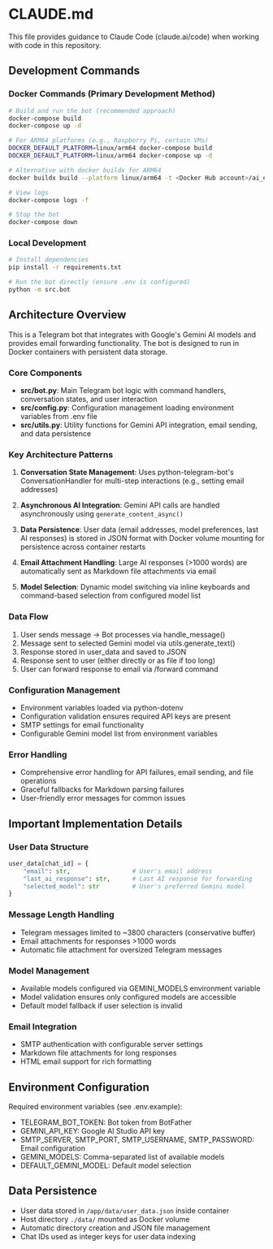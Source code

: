 # CLAUDE.md

This file provides guidance to Claude Code (claude.ai/code) when working with code in this repository.

## Development Commands

### Docker Commands (Primary Development Method)
```bash
# Build and run the bot (recommended approach)
docker-compose build
docker-compose up -d

# For ARM64 platforms (e.g., Raspberry Pi, certain VMs)
DOCKER_DEFAULT_PLATFORM=linux/arm64 docker-compose build
DOCKER_DEFAULT_PLATFORM=linux/arm64 docker-compose up -d

# Alternative with docker buildx for ARM64
docker buildx build --platform linux/arm64 -t <Docker Hub account>/ai_email_bot --push .

# View logs
docker-compose logs -f

# Stop the bot
docker-compose down
```

### Local Development
```bash
# Install dependencies
pip install -r requirements.txt

# Run the bot directly (ensure .env is configured)
python -m src.bot
```

## Architecture Overview

This is a Telegram bot that integrates with Google's Gemini AI models and provides email forwarding functionality. The bot is designed to run in Docker containers with persistent data storage.

### Core Components

- **src/bot.py**: Main Telegram bot logic with command handlers, conversation states, and user interaction
- **src/config.py**: Configuration management loading environment variables from .env file
- **src/utils.py**: Utility functions for Gemini API integration, email sending, and data persistence

### Key Architecture Patterns

1. **Conversation State Management**: Uses python-telegram-bot's ConversationHandler for multi-step interactions (e.g., setting email addresses)

2. **Asynchronous AI Integration**: Gemini API calls are handled asynchronously using `generate_content_async()` 

3. **Data Persistence**: User data (email addresses, model preferences, last AI responses) is stored in JSON format with Docker volume mounting for persistence across container restarts

4. **Email Attachment Handling**: Large AI responses (>1000 words) are automatically sent as Markdown file attachments via email

5. **Model Selection**: Dynamic model switching via inline keyboards and command-based selection from configured model list

### Data Flow

1. User sends message → Bot processes via handle_message()
2. Message sent to selected Gemini model via utils.generate_text()
3. Response stored in user_data and saved to JSON
4. Response sent to user (either directly or as file if too long)
5. User can forward response to email via /forward command

### Configuration Management

- Environment variables loaded via python-dotenv
- Configuration validation ensures required API keys are present
- SMTP settings for email functionality
- Configurable Gemini model list from environment variables

### Error Handling

- Comprehensive error handling for API failures, email sending, and file operations
- Graceful fallbacks for Markdown parsing failures
- User-friendly error messages for common issues

## Important Implementation Details

### User Data Structure
```python
user_data[chat_id] = {
    "email": str,                 # User's email address
    "last_ai_response": str,      # Last AI response for forwarding
    "selected_model": str         # User's preferred Gemini model
}
```

### Message Length Handling
- Telegram messages limited to ~3800 characters (conservative buffer)
- Email attachments for responses >1000 words
- Automatic file attachment for oversized Telegram messages

### Model Management
- Available models configured via GEMINI_MODELS environment variable
- Model validation ensures only configured models are accessible
- Default model fallback if user selection is invalid

### Email Integration
- SMTP authentication with configurable server settings
- Markdown file attachments for long responses
- HTML email support for rich formatting

## Environment Configuration

Required environment variables (see .env.example):
- TELEGRAM_BOT_TOKEN: Bot token from BotFather
- GEMINI_API_KEY: Google AI Studio API key
- SMTP_SERVER, SMTP_PORT, SMTP_USERNAME, SMTP_PASSWORD: Email configuration
- GEMINI_MODELS: Comma-separated list of available models
- DEFAULT_GEMINI_MODEL: Default model selection

## Data Persistence

- User data stored in `/app/data/user_data.json` inside container
- Host directory `./data/` mounted as Docker volume
- Automatic directory creation and JSON file management
- Chat IDs used as integer keys for user data indexing